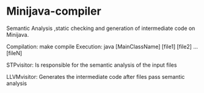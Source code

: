 # Minijava-compiler
Semantic Analysis ,static checking and generation of intermediate code on Minijava.

Compilation: make compile
Execution: java [MainClassName] [file1] [file2] ... [fileN]

STPvisitor:
Is responsible for the semantic analysis of the input files

LLVMvisitor:
Generates the intermediate code after files pass semantic analysis
